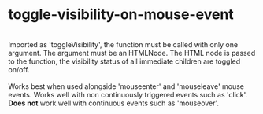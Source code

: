 # toggle-visibility-on-mouse-event
<br>
Imported as 'toggleVisibility', the function must be called with only one argument. The argument must be an HTMLNode.
The HTML node is passed to the function, the visibility status of all immediate children are toggled on/off.
<br><br>
Works best when used alongside 'mouseenter' and 'mouseleave' mouse events. Works well with non continuously triggered events such as 'click'.
<b>Does not</b> work well with continuous events such as 'mouseover'.
